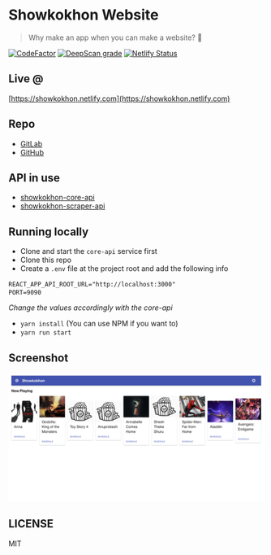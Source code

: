# Showkokhon Website
> Why make an app when you can make a website? 🤔


[![CodeFactor](https://www.codefactor.io/repository/github/shawonashraf/showkokhon-web/badge)](https://www.codefactor.io/repository/github/shawonashraf/showkokhon-web) [![DeepScan grade](https://deepscan.io/api/teams/4763/projects/6518/branches/54716/badge/grade.svg)](https://deepscan.io/dashboard#view=project&tid=4763&pid=6518&bid=54716) [![Netlify Status](https://api.netlify.com/api/v1/badges/2c10d790-d239-49b0-96f5-bafbf2a8d05c/deploy-status)](https://app.netlify.com/sites/showkokhon/deploys)

## Live @
[https://showkokhon.netlify.com](https://showkokhon.netlify.com)

## Repo
- [GitLab](https://gitlab.com/ShawonAshraf/showkokhon-web)
- [GitHub](https://github.com/ShawonAshraf/showkokhon-web)

## API in use
 - [showkokhon-core-api](https://github.com/ShawonAshraf/showkokhon-core-api)
 - [showkokhon-scraper-api](https://github.com/ShawonAshraf/showkokhon-scraper-api)

## Running locally
 - Clone and start the `core-api` service first
 - Clone this repo
 - Create a `.env` file at the project root and add the following info
 ```
 REACT_APP_API_ROOT_URL="http://localhost:3000"
 PORT=9090
 ```
 _Change the values accordingly with the core-api_

 - `yarn install` (You can use NPM if you want to)
 - `yarn run start`

## Screenshot
![screenshot](./sc.png)

## LICENSE
MIT
